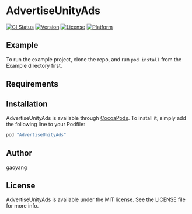 # AdvertiseUnityAds

[![CI Status](http://img.shields.io/travis/gaoyang/AdvertiseUnityAds.svg?style=flat)](https://travis-ci.org/gaoyang/AdvertiseUnityAds)
[![Version](https://img.shields.io/cocoapods/v/AdvertiseUnityAds.svg?style=flat)](http://cocoapods.org/pods/AdvertiseUnityAds)
[![License](https://img.shields.io/cocoapods/l/AdvertiseUnityAds.svg?style=flat)](http://cocoapods.org/pods/AdvertiseUnityAds)
[![Platform](https://img.shields.io/cocoapods/p/AdvertiseUnityAds.svg?style=flat)](http://cocoapods.org/pods/AdvertiseUnityAds)

## Example

To run the example project, clone the repo, and run `pod install` from the Example directory first.

## Requirements

## Installation

AdvertiseUnityAds is available through [CocoaPods](http://cocoapods.org). To install
it, simply add the following line to your Podfile:

```ruby
pod "AdvertiseUnityAds"
```

## Author

gaoyang

## License

AdvertiseUnityAds is available under the MIT license. See the LICENSE file for more info.
